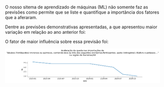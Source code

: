 O nosso sitema de aprendizado de máquinas (ML) não somente faz as previsões como permite que se liste e quantifique a importância dos fatores que a aferaram.

Dentre as previsões demonstrativas apresentadas, a que apresentou maior variação em relação ao ano anterior foi:  

O fator de maior influência sobre essa previsão foi:  

![Fator mais Importante](fator_mais_importante.png)


